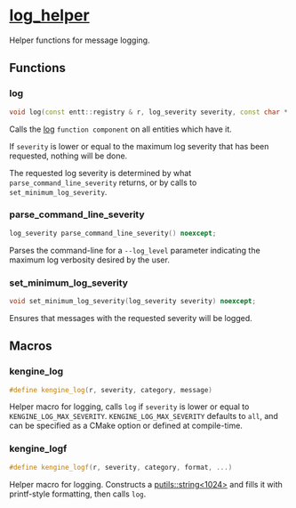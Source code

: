 # [log_helper](log_helper.hpp)

Helper functions for message logging.

## Functions

### log

```cpp
void log(const entt::registry & r, log_severity severity, const char * category, const char * message) noexcept;
```

Calls the [log](../functions/log.md) `function component` on all entities which have it.

If `severity` is lower or equal to the maximum log severity that has been requested, nothing will be done.

The requested log severity is determined by what `parse_command_line_severity` returns, or by calls to `set_minimum_log_severity`.

### parse_command_line_severity

```cpp
log_severity parse_command_line_severity() noexcept;
```

Parses the command-line for a `--log_level` parameter indicating the maximum log verbosity desired by the user.

### set_minimum_log_severity

```cpp
void set_minimum_log_severity(log_severity severity) noexcept;
```

Ensures that messages with the requested severity will be logged.

## Macros

### kengine_log

```cpp
#define kengine_log(r, severity, category, message)
```

Helper macro for logging, calls `log` if `severity` is lower or equal to `KENGINE_LOG_MAX_SEVERITY`. `KENGINE_LOG_MAX_SEVERITY` defaults to `all`, and can be specified as a CMake option or defined at compile-time.

### kengine_logf

```cpp
#define kengine_logf(r, severity, category, format, ...)
```

Helper macro for logging. Constructs a [putils::string<1024>](https://github.com/phisko/putils/blob/master/putils/string.md) and fills it with printf-style formatting, then calls `log`.